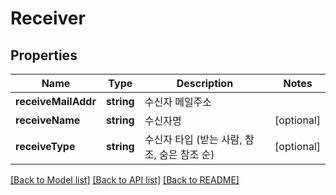 # Receiver

## Properties
Name | Type | Description | Notes
------------ | ------------- | ------------- | -------------
**receiveMailAddr** | **string** | 수신자 메일주소 | 
**receiveName** | **string** | 수신자명 | [optional] 
**receiveType** | **string** | 수신자 타입 (받는 사람, 참조, 숨은 참조 순) | [optional] 

[[Back to Model list]](../README.md#documentation-for-models) [[Back to API list]](../README.md#documentation-for-api-endpoints) [[Back to README]](../README.md)


